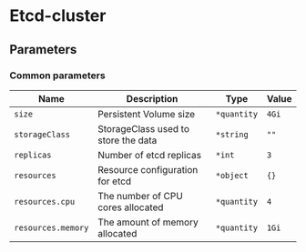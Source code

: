 # Etcd-cluster

## Parameters

### Common parameters

| Name               | Description                         | Type        | Value |
| ------------------ | ----------------------------------- | ----------- | ----- |
| `size`             | Persistent Volume size              | `*quantity` | `4Gi` |
| `storageClass`     | StorageClass used to store the data | `*string`   | `""`  |
| `replicas`         | Number of etcd replicas             | `*int`      | `3`   |
| `resources`        | Resource configuration for etcd     | `*object`   | `{}`  |
| `resources.cpu`    | The number of CPU cores allocated   | `*quantity` | `4`   |
| `resources.memory` | The amount of memory allocated      | `*quantity` | `1Gi` |


